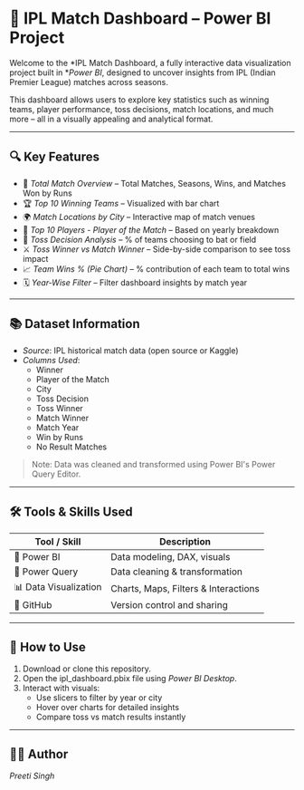 # 🏏 IPL Match Dashboard – Power BI Project

Welcome to the *IPL Match Dashboard, a fully interactive data visualization project built in **Power BI*, designed to uncover insights from IPL (Indian Premier League) matches across seasons.

This dashboard allows users to explore key statistics such as winning teams, player performance, toss decisions, match locations, and much more – all in a visually appealing and analytical format.

---

## 🔍 Key Features

- 📌 *Total Match Overview* – Total Matches, Seasons, Wins, and Matches Won by Runs
- 🏆 *Top 10 Winning Teams* – Visualized with bar chart
- 🌍 *Match Locations by City* – Interactive map of match venues
- 🥇 *Top 10 Players - Player of the Match* – Based on yearly breakdown
- 🧠 *Toss Decision Analysis* – % of teams choosing to bat or field
- ⚔ *Toss Winner vs Match Winner* – Side-by-side comparison to see toss impact
- 📈 *Team Wins % (Pie Chart)* – % contribution of each team to total wins
- 🗓 *Year-Wise Filter* – Filter dashboard insights by match year

---


## 📚 Dataset Information

- *Source*: IPL historical match data (open source or Kaggle)
- *Columns Used*:
  - Winner
  - Player of the Match
  - City
  - Toss Decision
  - Toss Winner
  - Match Winner
  - Match Year
  - Win by Runs
  - No Result Matches

> Note: Data was cleaned and transformed using Power BI's Power Query Editor.

---

## 🛠 Tools & Skills Used

| Tool / Skill         | Description                          |
|----------------------|--------------------------------------|
| 🔷 Power BI          | Data modeling, DAX, visuals           |
| 📅 Power Query       | Data cleaning & transformation        |
| 📊 Data Visualization| Charts, Maps, Filters & Interactions |
| 📁 GitHub            | Version control and sharing          |

---

## 🚀 How to Use

1. Download or clone this repository.
2. Open the ipl_dashboard.pbix file using *Power BI Desktop*.
3. Interact with visuals:
   - Use slicers to filter by year or city
   - Hover over charts for detailed insights
   - Compare toss vs match results instantly

---

## 👩‍💻 Author

*Preeti Singh*
